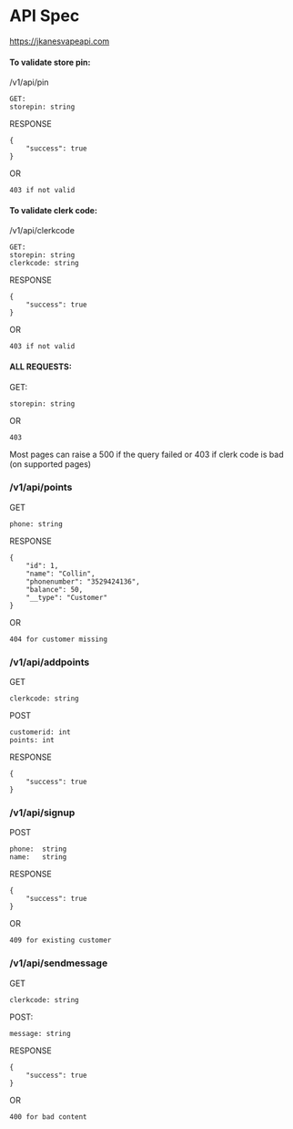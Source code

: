 
# API Spec
https://jkanesvapeapi.com

#### To validate store pin:
/v1/api/pin

    GET:
    storepin: string
RESPONSE

    {
        "success": true
    }
    
OR

    403 if not valid

#### To validate clerk code:
/v1/api/clerkcode

    GET:
    storepin: string
    clerkcode: string
RESPONSE

    {
        "success": true
    }
    
OR

    403 if not valid

#### ALL REQUESTS:
GET:

    storepin: string
    
OR

    403

Most pages can raise a 500 if the query failed
or 403 if clerk code is bad (on supported pages)    

### /v1/api/points
GET
    
    phone: string

RESPONSE

    {
        "id": 1,
        "name": "Collin",
        "phonenumber": "3529424136",
        "balance": 50,
        "__type": "Customer"
    }

OR

    404 for customer missing


### /v1/api/addpoints
GET

    clerkcode: string
    
POST

    customerid: int
    points: int

RESPONSE

    {
        "success": true
    }


### /v1/api/signup
POST

    phone:  string
    name:   string

RESPONSE

    {
        "success": true
    }

OR

    409 for existing customer


### /v1/api/sendmessage

GET

    clerkcode: string
    
POST:

    message: string
    
RESPONSE

    {
        "success": true
    }
OR

    400 for bad content
